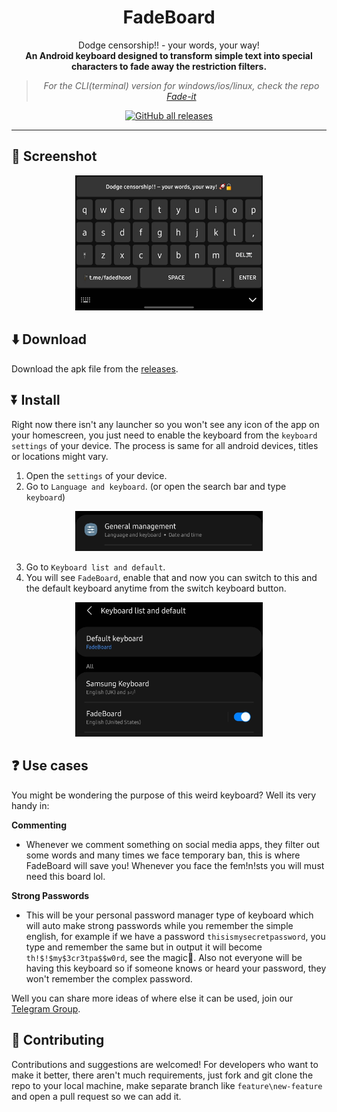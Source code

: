 <div align="center">

# FadeBoard
Dodge censorship!! - your words, your way!
<br>
**An Android keyboard designed to transform simple text into special characters to fade away the restriction filters.**

> _For the CLI(terminal) version for windows/ios/linux, check the repo [Fade-it](https://github.com/anonfaded/fade-it)_

[![GitHub all releases](https://img.shields.io/github/downloads/anonfaded/fadeboard/total?label=Downloads&logo=github)](https://github.com/anonfaded/fadeboard/releases/)

</div>

---

## 📱 Screenshot

<div align="center">
<img src="/images/1.jpg" style="width: 300px; height: auto;" >
</div>

## ⬇️ Download

Download the apk file from the [releases](https://github.com/anonfaded/fadeboard/releases/tag/v2.0).

## ⏬ Install

Right now there isn't any launcher so you won't see any icon of the app on your homescreen, you just need to enable the keyboard from the `keyboard settings` of your device. The process is same for all android devices, titles or locations might vary.

1. Open the `settings` of your device.
2. Go to `Language and keyboard`.
(or open the search bar and type `keyboard`)
<div align="center">
<img src="/images/2.jpg" style="width: 300px; height: auto;" >
</div>

3. Go to `Keyboard list and default`. 
4. You will see `FadeBoard`, enable that and now you can switch to this and the default keyboard anytime from the switch keyboard button.

<div align="center">
<img src="/images/3.jpg" style="width: 300px; height: auto;" >
</div>


## ❓ Use cases 

You might be wondering the purpose of this weird keyboard?
Well its very handy in:

**Commenting**
- Whenever we comment something on social media apps, they filter out some words and many times we face temporary ban, this is where FadeBoard will save you!
Whenever you face the fem!n!sts you will must need this board lol.

**Strong Passwords**
- This will be your personal password manager type of keyboard which will auto make strong passwords while you remember the simple english, for example if we have a password `thisismysecretpassword`, you type and remember the same but in output it will become `th!$!$my$3cr3tpa$$w0rd`, see the magic🎩. Also not everyone will be having this keyboard so if someone knows or heard your password, they won't remember the complex password.

Well you can share more ideas of where else it can be used, join our [Telegram Group](https://t.me/cyberhood).



## 🤝 Contributing

Contributions and suggestions are welcomed!
For developers who want to make it better, there aren't  much requirements, just fork and git clone the repo to your local machine, make separate branch like `feature\new-feature` and open a pull request so we can add it.

